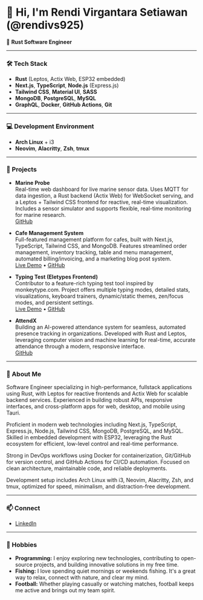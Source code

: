 # 👋 Hi, I'm Rendi Virgantara Setiawan (@rendivs925)

🦀 **Rust Software Engineer**

---

### 🛠️ Tech Stack

- **Rust** (Leptos, Actix Web, ESP32 embedded)  
- **Next.js**, **TypeScript**, **Node.js** (Express.js)  
- **Tailwind CSS**, **Material UI**, **SASS**
- **MongoDB**, **PostgreSQL**, **MySQL**  
- **GraphQL**, **Docker**, **GitHub Actions**, **Git**

---

### 💻 Development Environment

- **Arch Linux** + i3  
- **Neovim**, **Alacritty**, **Zsh**, **tmux**

---

### 🚀 Projects

- **Marine Probe**  
  Real-time web dashboard for live marine sensor data. Uses MQTT for data ingestion, a Rust backend (Actix Web) for WebSocket serving, and a Leptos + Tailwind CSS frontend for reactive, real-time visualization. Includes a sensor simulator and supports flexible, real-time monitoring for marine research.  
  [GitHub](https://github.com/rendivs925/marine-probe)

- **Cafe Management System**  
  Full-featured management platform for cafes, built with Next.js, TypeScript, Tailwind CSS, and MongoDB. Features streamlined order management, inventory tracking, table and menu management, automated billing/invoicing, and a marketing blog post system.  
  [Live Demo](https://java-cafe-beta.vercel.app/) • [GitHub](https://github.com/rendivs925/java-cafe)

- **Typing Test (Eletypes Frontend)**  
  Contributor to a feature-rich typing test tool inspired by monkeytype.com. Project offers multiple typing modes, detailed stats, visualizations, keyboard trainers, dynamic/static themes, zen/focus modes, and persistent settings.  
  [Live Demo](https://eletypes.com/) • [GitHub](https://github.com/rendivs925/eletypes-frontend)

- **AttendX**  
  Building an AI-powered attendance system for seamless, automated presence tracking in organizations. Developed with Rust and Leptos, leveraging computer vision and machine learning for real-time, accurate attendance through a modern, responsive interface.  
  [GitHub](https://github.com/rendivs925/attendx)

---

### 👤 About Me

Software Engineer specializing in high-performance, fullstack applications using Rust, with Leptos for reactive frontends and Actix Web for scalable backend services. Experienced in building robust APIs, responsive interfaces, and cross-platform apps for web, desktop, and mobile using Tauri.

Proficient in modern web technologies including Next.js, TypeScript, Express.js, Node.js, Tailwind CSS, MongoDB, PostgreSQL, and MySQL. Skilled in embedded development with ESP32, leveraging the Rust ecosystem for efficient, low-level control and real-time performance.

Strong in DevOps workflows using Docker for containerization, Git/GitHub for version control, and GitHub Actions for CI/CD automation. Focused on clean architecture, maintainable code, and reliable deployments.

Development setup includes Arch Linux with i3, Neovim, Alacritty, Zsh, and tmux, optimized for speed, minimalism, and distraction-free development.

---

### 📫 Connect

- [LinkedIn](https://www.linkedin.com/in/rendivs925/)

---

### 🎯 Hobbies

- **Programming:** I enjoy exploring new technologies, contributing to open-source projects, and building innovative solutions in my free time.  
- **Fishing:** I love spending quiet mornings or weekends fishing. It's a great way to relax, connect with nature, and clear my mind.  
- **Football:** Whether playing casually or watching matches, football keeps me active and brings out my team spirit.
